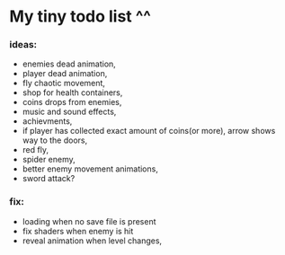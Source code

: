  # My tiny todo list ^^
 ### ideas:
 - enemies dead animation,
 - player dead animation,
 - fly chaotic movement,
 - shop for health containers,
 - coins drops from enemies,
 - music and sound effects,
 - achievments,
 - if player has collected exact amount of coins(or more), arrow shows way to the doors,
 - red fly,
 - spider enemy,
 - better enemy movement animations,
 - sword attack?


 ### fix:
 - loading when no save file is present
 - fix shaders when enemy is hit
 - reveal animation when level changes,
